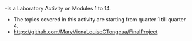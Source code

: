  -is a Laboratory Activity on Modules 1 to 14.
 - The topics covered in this activity are starting from quarter 1 till quarter 4.
 - https://github.com/MaryVienaLouiseCTongcua/FinalProject
